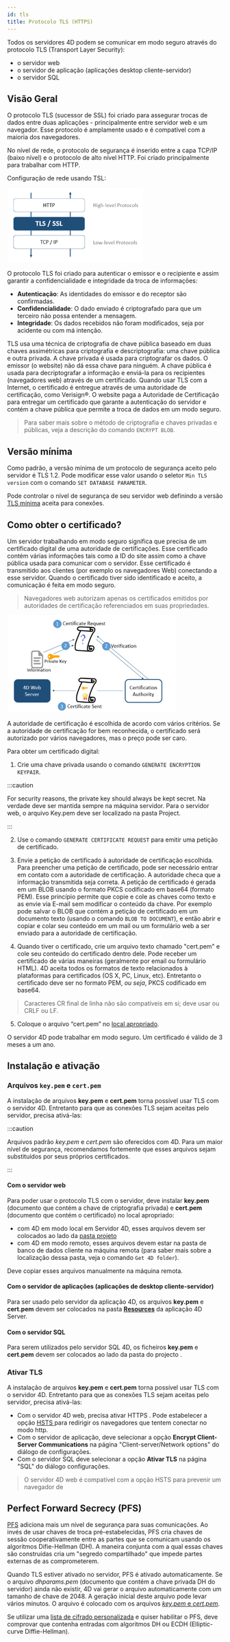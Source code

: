 ```yaml
---
id: tls
title: Protocolo TLS (HTTPS)
---
```


Todos os servidores 4D podem se comunicar em modo seguro através do protocolo TLS (Transport Layer Security):

- o servidor web
- o servidor de aplicação (aplicações desktop cliente-servidor)
- o servidor SQL

## Visão Geral

O protocolo TLS (sucessor de SSL) foi criado para assegurar trocas de dados entre duas aplicações - principalmente entre servidor web e um navegador. Esse protocolo é amplamente usado e é compatível com a maioria dos navegadores.

No nível de rede, o protocolo de segurança é inserido entre a capa TCP/IP (baixo nível) e o protocolo de alto nível HTTP. Foi criado principalmente para trabalhar com HTTP.

Configuração de rede usando TSL:

![](../assets/en/WebServer/tls1.png)

O protocolo TLS foi criado para autenticar o emissor e o recipiente e assim garantir a confidencialidade e integridade da troca de informações:

- **Autenticação**: As identidades do emissor e do receptor são confirmadas.
- **Confidencialidade**: O dado enviado é criptografado para que um terceiro não possa entender a mensagem.
- **Integridade**: Os dados recebidos não foram modificados, seja por acidente ou com má intenção.

TLS usa uma técnica de criptografia de chave pública baseado em duas chaves assimétricas para criptografia e descriptografia: uma chave pública e outra privada. A chave privada é usada para criptografar os dados. O emissor (o website) não dá essa chave para ninguém. A chave pública é usada para decriptografar a informação e enviá-la para os recipientes (navegadores web) através de um certificado. Quando usar TLS com a Internet, o certificado é entregue através de uma autoridade de certificação, como Verisign®. O website paga a Autoridade de Certificação para entregar um certificado que garante a autenticação do servidor e contém a chave pública que permite a troca de dados em um modo seguro.
> Para saber mais sobre o método de criptografia e chaves privadas e públicas, veja a descrição do comando `ENCRYPT BLOB`.

## Versão mínima

Como padrão, a versão mínima de um protocolo de segurança aceito pelo servidor é TLS 1.2. Pode modificar esse valor usando o seletor `Min TLS version` com o comando `SET DATABASE PARAMETER`.

Pode controlar o nível de segurança de seu servidor web definindo a versão [TLS mínima](WebServer/webServerConfig.md#minimum-tls-version) aceita para conexões.

## Como obter o certificado?

Um servidor trabalhando em modo seguro significa que precisa de um certificado digital de uma autoridade de certificações. Esse certificado contém várias informações tais como a ID do site assim como a chave pública usada para comunicar com o servidor. Esse certificado é transmitido aos clientes (por exemplo os navegadores Web) conectando a esse servidor. Quando o certificado tiver sido identificado e aceito, a comunicação é feita em modo seguro.
> Navegadores web autorizam apenas os certificados emitidos por autoridades de certificação referenciados em suas propriedades.

![](../assets/en/WebServer/tls2.png)

A autoridade de certificação é escolhida de acordo com vários critérios. Se a autoridade de certificação for bem reconhecida, o certificado será autorizado por vários navegadores, mas o preço pode ser caro.

Para obter um certificado digital:

1. Crie uma chave privada usando o comando `GENERATE ENCRYPTION KEYPAIR`.

:::caution

For security reasons, the private key should always be kept secret. Na verdade deve ser mantida sempre na máquina servidor. Para o servidor web, o arquivo Key.pem deve ser localizado na pasta Project.

:::

2. Use o comando `GENERATE CERTIFICATE REQUEST` para emitir uma petição de certificado.

3. Envie a petição de certificado à autoridade de certificação escolhida. Para preencher uma petição de certificado, pode ser necessário entrar em contato com a autoridade de certificação. A autoridade checa que a informação transmitida seja correta. A petição de certificado é gerada em um BLOB usando o formato PKCS codificado em base64 (formato PEM). Esse princípio permite que copie e cole as chaves como texto e as envie via E-mail sem modificar o conteúdo da chave. Por exemplo pode salvar o BLOB que contém a petição de certificado em um documento texto (usando o comando `BLOB TO DOCUMENT`), e então abrir e copiar e colar seu conteúdo em um mail ou um formulário web a ser enviado para a autoridade de certificação.

4. Quando tiver o certificado, crie um arquivo texto chamado "cert.pem" e cole seu conteúdo do certificado dentro dele. Pode receber um certificado de várias maneiras (geralmente por email ou formulário HTML). 4D aceita todos os formatos de texto relacionados à plataformas para certificados (OS X, PC, Linux, etc). Entretanto o certificado deve ser no formato PEM, *ou seja*, PKCS codificado em base64.
> Caracteres CR final de linha não são compatíveis em si; deve usar ou CRLF ou LF.

5. Coloque o arquivo “cert.pem” no [local apropriado](#installation-and-activation).

O servidor 4D pode trabalhar em modo seguro. Um certificado é válido de 3 meses a um ano.

## Instalação e ativação

### Arquivos `key.pem` e `cert.pem`

A instalação de arquivos **key.pem** e **cert.pem** torna possível usar TLS com o servidor 4D. Entretanto para que as conexões TLS sejam aceitas pelo servidor, precisa ativá-las:

:::caution

Arquivos padrão *key.pem* e *cert.pem* são oferecidos com 4D. Para um maior nível de segurança, recomendamos fortemente que esses arquivos sejam substituídos por seus próprios certificados.

:::

#### Com o servidor web

Para poder usar o protocolo TLS com o servidor, deve instalar **key.pem** (documento que contém a chave de criptografia privada) e **cert.pem** (documento que contém o certificado) no local apropriado:

- com 4D em modo local em Servidor 4D, esses arquivos devem ser colocados ao lado da [pasta projeto](Project/architecture.md#project-folder)
- com 4D em modo remoto, esses arquivos devem estar na pasta de banco de dados cliente na máquina remota (para saber mais sobre a localização dessa pasta, veja o comando `Get 4D folder`).

Deve copiar esses arquivos manualmente na máquina remota.

#### Com o servidor de aplicações (aplicações de desktop cliente-servidor)

Para ser usado pelo servidor da aplicação 4D, os arquivos **key.pem** e **cert.pem** devem ser colocados na pasta [**Resources**](Project/architecture.md#resources) da aplicação 4D Server.

#### Com o servidor SQL

Para serem utilizados pelo servidor SQL 4D, os ficheiros **key.pem** e **cert.pem** devem ser colocados ao lado da pasta do projecto [](Project/architecture.md#project-folder).

### Ativar TLS

A instalação de arquivos **key.pem** e **cert.pem** torna possível usar TLS com o servidor 4D. Entretanto para que as conexões TLS sejam aceitas pelo servidor, precisa ativá-las:

- Com o servidor 4D web, precisa ativar HTTPS [](WebServer/webServerConfig.md#enable-https). Pode estabelecer a opção [HSTS ](WebServer/webServerConfig.md#enable-hsts) para redirigir os navegadores que tentem conectar no modo http.
- Com o servidor de aplicação, deve selecionar a opção **Encrypt Client-Server Communications** na página "Client-server/Network options" do diálogo de configurações.
- Com o servidor SQL deve selecionar a opção **Ativar TLS** na página "SQL" do diálogo configurações.

> O servidor 4D web é compatível com a opção HSTS para prevenir um navegador de

## Perfect Forward Secrecy (PFS)

[PFS](https://en.wikipedia.org/wiki/Forward_secrecy) adiciona mais um nível de segurança para suas comunicações. Ao invés de usar chaves de troca pré-estabelecidas, PFS cria chaves de sessão cooperativamente entre as partes que se comunicam usando os algoritmos Difie-Hellman (DH). A maneira conjunta com a qual essas chaves são construídas cria um "segredo compartilhado" que impede partes externas de as comprometerem.

Quando TLS estiver ativado no servidor, PFS é ativado automaticamente. Se o arquivo *dhparams.pem* (documento que contém a chave privada DH do servidor) ainda não existir, 4D vai gerar o arquivo automaticamente com um tamanho de chave de  2048. A geração inicial deste arquivo pode levar vários minutos. O arquivo é colocado com  os arquivos [*key.pem* e *cert.pem*](#key-pem-and-cert-pem-files).

Se utilizar uma [lista de cifrado personalizada](WebServer/webServerConfig.md##cipher-list) e quiser habilitar o PFS, deve comprovar que contenha entradas com algoritmos DH ou ECDH (Elliptic-curve Diffie-Hellman).
